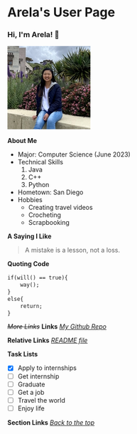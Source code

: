 <!-- ---
layout: default
--- -->

# Arela's User Page
### Hi, I'm Arela! :wave:
![](/assets/Webp.net-resizeimage.jpg)

**About Me**
- Major: Computer Science (June 2023)
- Technical Skills
  1. Java
  2. C++
  3. Python
- Hometown: San Diego
- Hobbies
  - Creating travel videos
  - Crocheting
  - Scrapbooking
 
**A Saying I Like**
> A mistake is a lesson, not a loss.

**Quoting Code**
```
if(will() == true){
    way();
}
else{
    return;
}
```
*~~More Links~~*
**Links**
*[My Github Repo](https://github.com/arelae/arelae.github.io)*

**Relative Links**
*[README file](README.md)*

**Task Lists**
- [x] Apply to internships
- [ ] Get internship
- [ ] Graduate
- [ ] Get a job
- [ ] Travel the world
- [ ] Enjoy life

**Section Links**
*[Back to the top](#arelas-user-page)*
